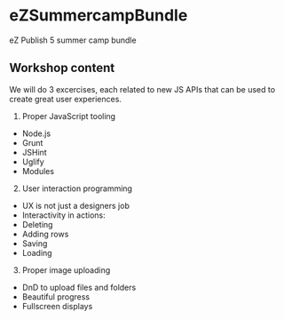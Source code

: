 eZSummercampBundle
==================

eZ Publish 5 summer camp bundle

## Workshop content

We will do 3 excercises, each related to new JS APIs that can be used to create great user experiences.


1. Proper JavaScript tooling
  * Node.js
  * Grunt
  * JSHint
  * Uglify
  * Modules
2. User interaction programming
  * UX is not just a designers job
  * Interactivity in actions:
  * Deleting
  * Adding rows
  * Saving
  * Loading
3. Proper image uploading
  * DnD to upload files and folders
  * Beautiful progress
  * Fullscreen displays
